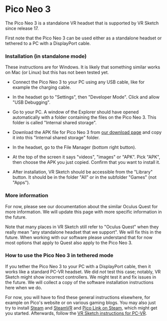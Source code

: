 
# Pico Neo 3

The Pico Neo 3 is a standalone VR headset that is supported by VR Sketch since release 17.

First note that the Pico Neo 3 can be used either as a standalone headset
or tethered to a PC with a DisplayPort cable.


### Installation (in standalone mode)

These instructions are for Windows.  It is likely that something similar
works on Mac (or Linux) but this has not been tested yet.

* Connect the Pico Neo 3 to your PC using any USB cable, like for
  example the charging cable.

* In the headset go to "Settings", then "Developer Mode".  Click and
  allow "USB Debugging".

* Go to your PC.  A window of the Explorer should have opened
  automatically with a folder containing the files on the Pico Neo 3.
  This folder is called "Internal shared storage".

* Download the APK file for Pico Neo 3 from <a href="/downloads.html">our download page</a>
  and copy it into this "Internal shared storage" folder.

* In the headset, go to the File Manager (bottom right button).
  
* At the top of the screen it says "videos", "images" or "APK".  Pick
  "APK", then choose the APK you just copied.  Confirm that you want to
  install it.

* After installation, VR Sketch should be accessible from the "Library"
  button.  It should be in the folder "All" or in the subfolder "Games"
  (not "Apps").


### More information

For now, please see our documentation about the similar Oculus Quest for
more information.  We will update this page with more specific
information in the future.

Note that many places in VR Sketch still refer to "Oculus Quest" when
they really mean "any standalone headset that we support".  We will fix
this in the future.  When working with our software please understand
that for now most options that apply to Quest also apply to the Pico Neo
3.


### How to use the Pico Neo 3 in tethered mode

If you tether the Pico Neo 3 to your PC with a DisplayPort cable, then
it works like a standard PC-VR headset.  We did *not* test this case;
notably, VR Sketch might show incorrect controllers.  We might test it
and fix issues in the future.  We will collect a copy of the software
installation instructions here when we do.

For now, you will have to find these general instructions elsewhere,
for example on Pico's website or on various gaming blogs.  You may also
just try to install <a href="https://store.steampowered.com/about/">Steam</a> and
<a href="https://store.steampowered.com/app/250820/SteamVR/">SteamVR</a> and
<a href="https://store.steampowered.com/app/1941720/Pico_Link/">Pico Link
on Steam</a>, which might get you started.  Afterwards,
follow the <a href="/docs-getting-started.html">VR Sketch instructions
for PC-VR</a>.

